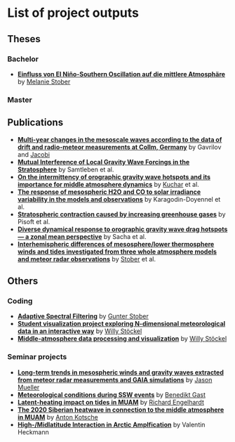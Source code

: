 # List of project outputs

## Theses
### Bachelor
- **[Einfluss von El Niño-Southern Oscillation auf die mittlere Atmosphäre](https://github.com/VACILT/project_outputs/blob/master/theses/Bachelorarbeit_Stober.pdf)** by [Melanie Stober](https://github.com/Melanie-99)

### Master

## Publications
- **[Multi-year changes in the mesoscale waves according to the data of drift and radio-meteor measurements at Collm, Germany](https://www.spiedigitallibrary.org/conference-proceedings-of-spie/11560/115607X/Multi-year-changes-in-the-mesoscale-waves-according-to-the/10.1117/12.2574804.short)** by Gavrilov and [Jacobi](https://github.com/christophjacobi)
- **[Mutual Interference of Local Gravity Wave Forcings in the Stratosphere](https://www.mdpi.com/2073-4433/11/11/1249)** by Samtleben et al.
- **[On the intermittency of orographic gravity wave hotspots and its importance for middle atmosphere dynamics](https://github.com/kuchaale/wcd_2020)** by [Kuchar](https://github.com/kuchaale) et al.
- **[The response of mesospheric H2O and CO to solar irradiance variability in the models and observations](https://acp.copernicus.org/preprints/acp-2020-793/)** by Karagodin-Doyennel et al.
- **[Stratospheric contraction caused by increasing greenhouse gases](https://iopscience.iop.org/article/10.1088/1748-9326/abfe2b)** by Pisoft et al.
- **[Diverse dynamical response to orographic gravity wave drag hotspots — a zonal mean perspective](https://agupubs.onlinelibrary.wiley.com/doi/10.1029/2021GL093305)** by Sacha et al.
- **[Interhemispheric differences of mesosphere/lower thermosphere winds and tides investigated from three whole atmosphere models and meteor radar observations](https://acp.copernicus.org/preprints/acp-2021-142/)** by [Stober](https://github.com/Gunter-cmd) et al.

## Others
### Coding
- **[Adaptive Spectral Filtering](https://github.com/VACILT/ASF_code)** by [Gunter Stober](https://github.com/Gunter-cmd)
- **[Student visualization project exploring N-dimensional meteorological data in an interactive way](https://github.com/VACILT/student_project)** by [Willy Stöckel](https://github.com/stoeckel4code)
- **[Middle-atmosphere data processing and visualization](https://github.com/VACILT/MA_visualization)**  by [Willy Stöckel](https://github.com/stoeckel4code)

### Seminar projects
- **[Long-term trends in mesospheric winds and gravity waves extracted from meteor radar measurements and GAIA simulations](https://github.com/VACILT/trends_project)** by [Jason Mueller](https://github.com/jason-mueller)
- **[Meteorological conditions during SSW events](https://github.com/VACILT/SSW_project)** by [Benedikt Gast](https://github.com/gast-ben)
- **[Latent-heating impact on tides in MUAM](https://github.com/VACILT/Latent_heating_MUAM)** by [Richard Engelhardt](https://github.com/rumskorf)
- **[The 2020 Siberian heatwave in connection to the middle atmosphere in MUAM](https://github.com/VACILT/siberian_heat_wave)** by [Anton Kotsche](https://github.com/AtombertOetschek)
- **[High-/Midlatitude Interaction in Arctic Amplfication](https://github.com/VACILT/project_outputs/blob/master/seminars/metSem-Valentin_Heckmann.pdf)** by Valentin Heckmann
